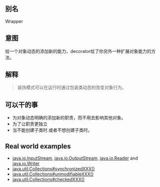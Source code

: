 ## 别名
Wrapper

## 意图
给一个对象动态的添加新的能力，decorator给了你另外一种扩展对象能力的方法。

## 解释

> 装饰模式可以在运行时通过包装类动态的改变对象行为。


## 可以干的事

* 为对象动态明确的添加新的职责，而不用去影响其他对象。
* 为了让职责更独立
* 当不能创建子类时.或者不想创建子类时。

## Real world examples
 * [java.io.InputStream](http://docs.oracle.com/javase/8/docs/api/java/io/InputStream.html), [java.io.OutputStream](http://docs.oracle.com/javase/8/docs/api/java/io/OutputStream.html),
 [java.io.Reader](http://docs.oracle.com/javase/8/docs/api/java/io/Reader.html) and [java.io.Writer](http://docs.oracle.com/javase/8/docs/api/java/io/Writer.html)
 * [java.util.Collections#synchronizedXXX()](http://docs.oracle.com/javase/8/docs/api/java/util/Collections.html#synchronizedCollection-java.util.Collection-)
 * [java.util.Collections#unmodifiableXXX()](http://docs.oracle.com/javase/8/docs/api/java/util/Collections.html#unmodifiableCollection-java.util.Collection-)
 * [java.util.Collections#checkedXXX()](http://docs.oracle.com/javase/8/docs/api/java/util/Collections.html#checkedCollection-java.util.Collection-java.lang.Class-)
